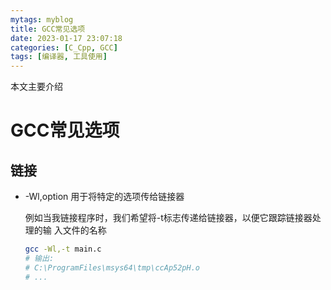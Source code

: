 ```yaml
---
mytags: myblog
title: GCC常见选项
date: 2023-01-17 23:07:18
categories: [C_Cpp, GCC]
tags: [编译器, 工具使用]
---
```


本文主要介绍
<!-- more -->

# GCC常见选项

## 链接

* -Wl,option 用于将特定的选项传给链接器

  例如当我链接程序时，我们希望将-t标志传递给链接器，以便它跟踪链接器处理的输  入文件的名称

  ```sh
  gcc -Wl,-t main.c
  # 输出:
  # C:\ProgramFiles\msys64\tmp\ccAp52pH.o
  # ...
  ```
